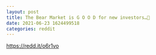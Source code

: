```yaml
--- 
layout: post 
title: The Bear Market is 𝙶 𝙾 𝙾 𝙳 for new investors…🐻 
date: 2021-06-23 1624499518 
categories: reddit 
--- 
```

https://redd.it/o6r1vo